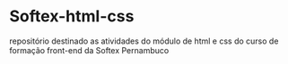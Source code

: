 # Softex-html-css
repositório destinado as atividades do módulo de html e css do curso de formação front-end da Softex Pernambuco
